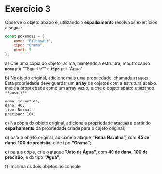 # Exercício 3

Observe o objeto abaixo e, utilizando o **espalhamento** resolva os exercícios a seguir:

```jsx
const pokemon1 = {
	nome: "Bulbasaur",
	tipo: "Grama",
	nivel: 5
};
```

a) Crie uma cópia do objeto, acima, mantendo a estrutura, mas trocando **`nome`** por "“Squirtle”" e **`tipo`** por “Água”

b) No objeto original, adicione mais uma propriedade, chamada `ataques`. Esta propriedade deve guardar um **array** de objetos com a estrutura abaixo. Inicie a propriedade como um array vazio, e crie o objeto abaixo utilizando `**push()**`

```text
nome: Investida;
dano: 40;
tipo: Normal;
precisao: 100;
```

c) Na cópia do objeto original, adicione a propriedade **`ataques`** a partir do **espalhamento** da propriedade criada para o objeto original;

d) para o objeto original, adicione o ataque **“Folha Navalha”,** com **45 de dano**, **100 de precisão**, e de tipo **“Grama”**;

e) para a cópia, crie o ataque **“Jato de Água”**, com **40 de dano**, **100 de precisão**, e do tipo **“Água”**;

f) Imprima os dois objetos no console.
